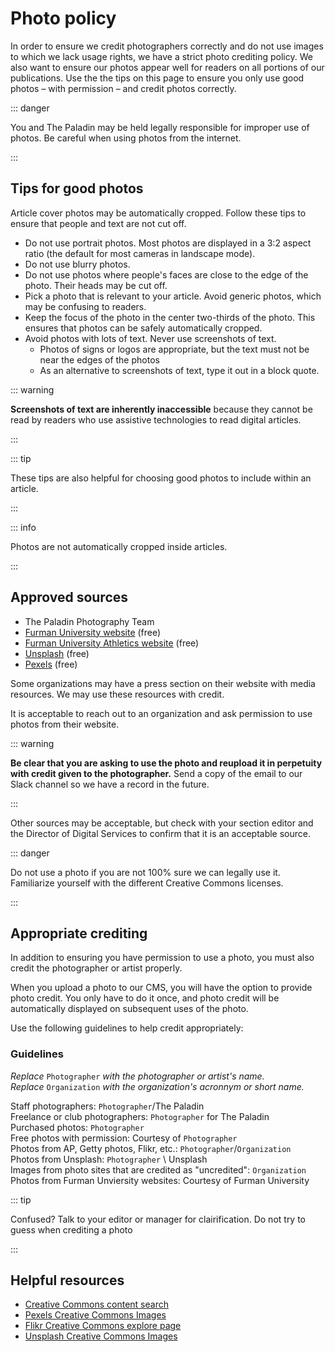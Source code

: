 # Photo policy

In order to ensure we credit photographers correctly and do not use images to which we lack usage
rights, we have a strict photo crediting policy. We also want to ensure our photos appear well for
readers on all portions of our publications. Use the the tips on this page to ensure you only use
good photos – with permission – and credit photos correctly.

::: danger

You and The Paladin may be held legally responsible for improper use of photos. Be careful when
using photos from the internet.

:::

## Tips for good photos

Article cover photos may be automatically cropped. Follow these tips to ensure that people and text
are not cut off.

- Do not use portrait photos. Most photos are displayed in a 3:2 aspect ratio (the default for most
  cameras in landscape mode).
- Do not use blurry photos.
- Do not use photos where people's faces are close to the edge of the photo. Their heads may be cut
  off.
- Pick a photo that is relevant to your article. Avoid generic photos, which may be confusing to
  readers.
- Keep the focus of the photo in the center two-thirds of the photo. This ensures that photos can be
  safely automatically cropped.
- Avoid photos with lots of text. Never use screenshots of text.
  - Photos of signs or logos are appropriate, but the text must not be near the edges of the photos
  - As an alternative to screenshots of text, type it out in a block quote.

::: warning

**Screenshots of text are inherently inaccessible** because they cannot be read by readers who use
assistive technologies to read digital articles.

:::

::: tip

These tips are also helpful for choosing good photos to include within an article.

:::

::: info

Photos are not automatically cropped inside articles.

:::

## Approved sources

- The Paladin Photography Team
- [Furman University website](https://www.furman.edu/) (free)
- [Furman University Athletics website](https://furmanpaladins.com/) (free)
- [Unsplash](https://unsplash.com/images/stock/creative-common) (free)
- [Pexels](https://www.pexels.com/) (free)

Some organizations may have a press section on their website with media resources. We may use these
resources with credit.

It is acceptable to reach out to an organization and ask permission to use photos from their
website.

::: warning

**Be clear that you are asking to use the photo and reupload it in perpetuity with credit given to
the photographer.** Send a copy of the email to our Slack channel so we have a record in the future.

:::

Other sources may be acceptable, but check with your section editor and the Director of Digital
Services to confirm that it is an acceptable source.

::: danger

Do not use a photo if you are not 100% sure we can legally use it. Familiarize yourself with the
different Creative Commons licenses.

:::

## Appropriate crediting

In addition to ensuring you have permission to use a photo, you must also credit the photographer or
artist properly.

When you upload a photo to our CMS, you will have the option to provide photo credit. You only have
to do it once, and photo credit will be automatically displayed on subsequent uses of the photo.

Use the following guidelines to help credit appropriately:

### Guidelines

_Replace_ `Photographer` _with the photographer or artist's name._\
_Replace_ `Organization` _with the organization's acronnym or short name._

Staff photographers: `Photographer`/The Paladin\
Freelance or club photographers: `Photographer` for The Paladin\
Purchased photos: `Photographer`\
Free photos with permission: Courtesy of `Photographer`\
Photos from AP, Getty photos, Flikr, etc.: `Photographer`/`Organization`\
Photos from Unsplash: `Photographer` \\ Unsplash\
Images from photo sites that are credited as "uncredited": `Organization`\
Photos from Furman Unviersity websites: Courtesy of Furman University

::: tip

Confused? Talk to your editor or manager for clairification. Do not try to guess when crediting a
photo

:::

## Helpful resources

- [Creative Commons content search](https://search.creativecommons.org/)
- [Pexels Creative Commons Images](https://www.pexels.com/creative-commons-images/)
- [Flikr Creative Commons explore page](https://www.flickr.com/creativecommons/)
- [Unsplash Creative Commons Images](https://unsplash.com/images/stock/creative-common)
